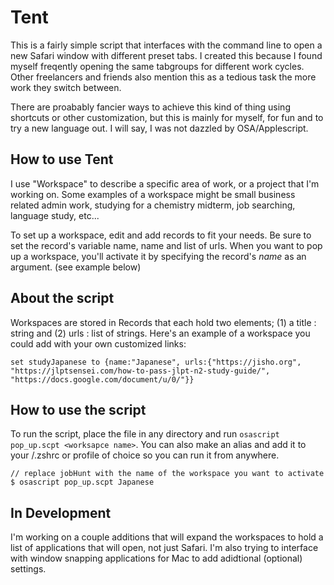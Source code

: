 # Tent

This is a fairly simple script that interfaces with the command line to open a new Safari window with different preset tabs. I created this because I found myself freqently opening the same tabgroups for different work cycles. Other freelancers and friends also mention this as a tedious task the more work they switch between.

There are proabably fancier ways to achieve this kind of thing using shortcuts or other customization, but this is mainly for myself, for fun and to try a new language out. I will say, I was not dazzled by OSA/Applescript.

## How to use Tent
I use "Workspace" to describe a specific area of work, or a project that I'm working on. Some examples of a workspace might be small business related admin work, studying for a chemistry midterm, job searching, language study, etc...

To set up a workspace, edit and add records to fit your needs. Be sure to set the record's variable name, name and list of urls. When you want to pop up a workspace, you'll activate it by specifying the record's *name* as an argument. (see example below)

## About the script
Workspaces are stored in Records that each hold two elements; (1) a title : string and (2) urls : list of strings. Here's an example of a workspace you could add with your own customized links:

```
set studyJapanese to {name:"Japanese", urls:{"https://jisho.org", "https://jlptsensei.com/how-to-pass-jlpt-n2-study-guide/", "https://docs.google.com/document/u/0/"}}
``` 

## How to use the script
To run the script, place the file in any directory and run `osascript pop_up.scpt <worksapce name>`. You can also make an alias and add it to your /.zshrc or profile of choice so you can run it from anywhere.

```
// replace jobHunt with the name of the workspace you want to activate
$ osascript pop_up.scpt Japanese
```

## In Development
I'm working on a couple additions that will expand the workspaces to hold a list of applications that will open, not just Safari. I'm also trying to interface with window snapping applications for Mac to add adidtional (optional) settings. 

